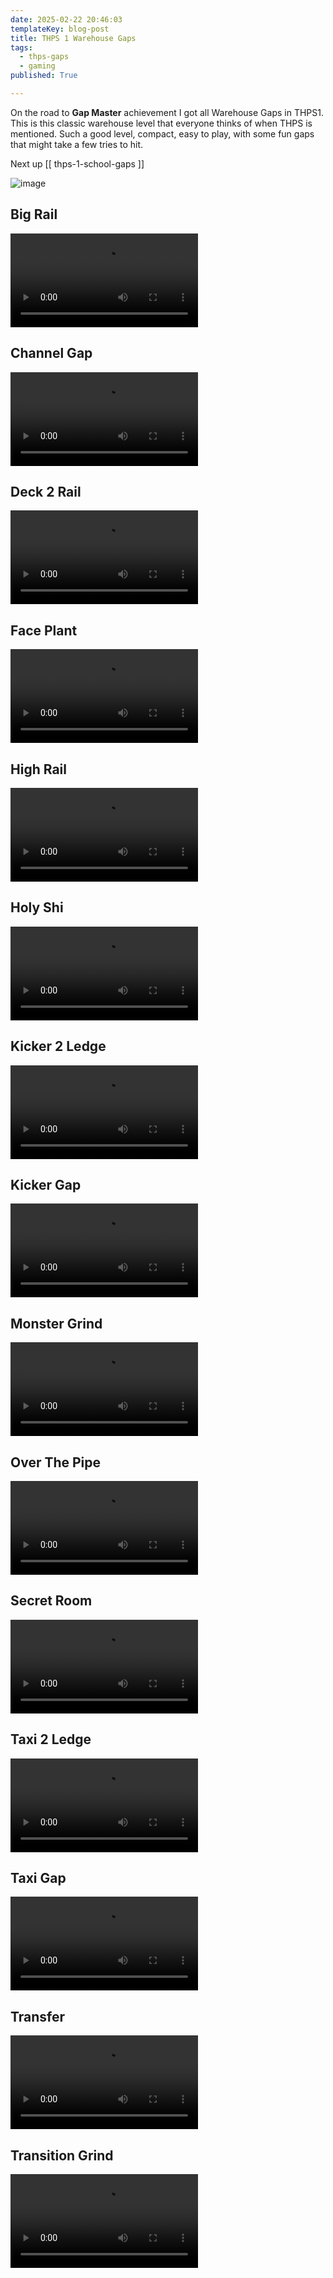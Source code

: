 ```yaml
---
date: 2025-02-22 20:46:03
templateKey: blog-post
title: THPS 1 Warehouse Gaps
tags:
  - thps-gaps
  - gaming
published: True

---
```


On the road to **Gap Master** achievement I got all Warehouse Gaps in THPS1.
This is this classic warehouse level that everyone thinks of when THPS is
mentioned.  Such a good level, compact, easy to play, with some fun gaps that
might take a few tries to hit.

Next up [[ thps-1-school-gaps ]]

![image](https://dropper.wayl.one/api/file/8b21df1c-9a79-4a07-a7c6-b660979aa3a1.webp)

## Big Rail

![THPS1-1-BigRail.mp4](https://dropper.wayl.one/api/file/973527d4-3cac-4034-8e4c-24eff10a11fa.mp4)

## Channel Gap

![THPS1-1-ChannelGap.mp4](https://dropper.wayl.one/api/file/c05d4ced-c0e8-448b-89f8-c5837e55e073.mp4)

## Deck 2 Rail

![THPS1-1-Deck2Rail.mp4](https://dropper.wayl.one/api/file/5525ce76-d7c6-4047-b4f3-d0b811df2b82.mp4)

## Face Plant

![THPS1-1-FacePlant.mp4](https://dropper.wayl.one/api/file/83b23279-12fb-44e4-8a6f-6fbd6303879c.mp4)

## High Rail

![THPS1-1-HighRail.mp4](https://dropper.wayl.one/api/file/6aa41edf-90a5-4390-88be-0ffd198fcf1d.mp4)

## Holy Shi

![THPS1-1-HolyShi.mp4](https://dropper.wayl.one/api/file/d8b2f149-a388-4b17-b2a2-d64bfce4af49.mp4)

## Kicker 2 Ledge

![THPS1-1-Kicker2Ledge.mp4](https://dropper.wayl.one/api/file/e727f014-1388-4d12-bc60-8bd8741e73f7.mp4)

## Kicker Gap

![THPS1-1-KickerGap.mp4](https://dropper.wayl.one/api/file/0a4aa8fd-d565-4587-b6d7-39f2d90c63ec.mp4)

## Monster Grind

![THPS1-1-MonsterGrind.mp4](https://dropper.wayl.one/api/file/d51f61a5-8732-4398-adb2-53af9091564f.mp4)

## Over The Pipe

![THPS1-1-OverThePipe.mp4](https://dropper.wayl.one/api/file/48af7cf1-c708-4560-ad21-c523de5029a7.mp4)

## Secret Room

![THPS1-1-SecretRoom.mp4](https://dropper.wayl.one/api/file/ee5c0bf7-6a37-49ef-93c0-68ae9178c4ec.mp4)

## Taxi 2 Ledge

![THPS1-1-Taxi2Ledge.mp4](https://dropper.wayl.one/api/file/fd3a20ae-dca6-4426-ab70-69525acbc34d.mp4)

## Taxi Gap

![THPS1-1-TaxiGap.mp4](https://dropper.wayl.one/api/file/c16310d0-48a3-46f5-ab68-83a58e1a249b.mp4)

## Transfer

![THPS1-1-Transfer.mp4](https://dropper.wayl.one/api/file/980adcb5-87c9-4e23-bb1c-62d6833853f1.mp4)

## Transition Grind

![THPS1-1-TransitionGrind.mp4](https://dropper.wayl.one/api/file/63f6f560-36e5-4d14-a200-9357f60ef468.mp4)
